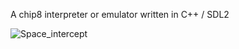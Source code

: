 A chip8 interpreter or emulator written in C++ / SDL2

![Space_intercept](https://github.com/user-attachments/assets/95cc5db3-87ef-44cd-96e8-43ec0f108974)
